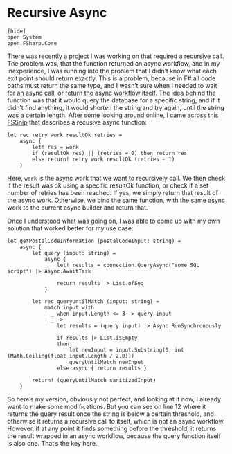 Recursive Async
========================

    [hide]
    open System
    open FSharp.Core

There was recently a project I was working on that required a recursive call. The problem was, that the function returned an async workflow, and in my inexperience, I was running into the problem that I didn’t know what each exit point should return exactly. This is a problem, because in F# all code paths must return the same type, and I wasn’t sure when I needed to wait for an async call, or return the async workflow itself. The idea behind the function was that it would query the database for a specific string, and if it didn’t find anything, it would shorten the string and try again, until the string was a certain length. After some looking around online, I came across [this FSSnip](http://www.fssnip.net/hr/title/Async-function-that-retries-work) that describes a recusive async function:

    let rec retry work resultOk retries =
        async {
            let! res = work
            if (resultOk res) || (retries = 0) then return res
            else return! retry work resultOk (retries - 1)
        }

Here, `work` is the async work that we want to recursively call. We then check if the result was ok using a specific resultOk function, or check if a set number of retries has been reached. If yes, we simply return that result of the async work. Otherwise, we bind the same function, with the same async work to the current async builder and return that.

Once I understood what was going on, I was able to come up with my own solution that worked better for my use case:

    let getPostalCodeInformation (postalCodeInput: string) =
        async {
            let query (input: string) =
                async {
                    let! results = connection.QueryAsync("some SQL script") |> Async.AwaitTask

                    return results |> List.ofSeq
                }

            let rec queryUntilMatch (input: string) =
                match input with
                | _ when input.Length <= 3 -> query input
                | _ ->
                    let results = (query input) |> Async.RunSynchronously

                    if results |> List.isEmpty
                    then
                        let newInput = input.Substring(0, int (Math.Ceiling(float input.Length / 2.0)))
                        queryUntilMatch newInput
                    else async { return results }

            return! (queryUntilMatch sanitizedInput)
        }

So here’s my version, obviously not perfect, and looking at it now, I already want to make some modifications. But you can see on line 12 where it returns the query result once the string is below a certain threshold, and otherwise it returns a recursive call to itself, which is not an async workflow. However, if at any point it finds something before the threshold, it returns the result wrapped in an async workflow, because the query function itself is also one. That’s the key here.
